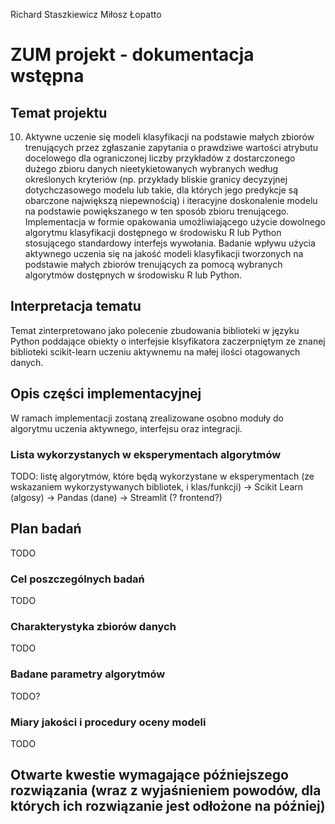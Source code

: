 Richard Staszkiewicz
Miłosz Łopatto

# ZUM projekt - dokumentacja wstępna

## Temat projektu
10. Aktywne uczenie się modeli klasyfikacji na podstawie małych zbiorów trenujących przez zgłaszanie zapytania o prawdziwe wartości atrybutu docelowego dla ograniczonej liczby przykładów z dostarczonego dużego zbioru danych nieetykietowanych wybranych według określonych kryteriów (np. przykłady bliskie granicy decyzyjnej dotychczasowego modelu lub takie, dla których jego predykcje są obarczone największą niepewnością) i iteracyjne doskonalenie modelu na podstawie powiększanego w ten sposób zbioru trenującego. Implementacja w formie opakowania umożliwiającego użycie dowolnego algorytmu klasyfikacji dostępnego w środowisku R lub Python stosującego standardowy interfejs wywołania. Badanie wpływu użycia aktywnego uczenia się na jakość modeli klasyfikacji tworzonych na podstawie małych zbiorów trenujących za pomocą wybranych algorytmów dostępnych w środowisku R lub Python.

## Interpretacja tematu
Temat zinterpretowano jako polecenie zbudowania biblioteki w języku Python poddające obiekty o interfejsie klsyfikatora zaczerpniętym ze znanej biblioteki scikit-learn uczeniu aktywnemu na małej ilości otagowanych danych.

## Opis części implementacyjnej
W ramach implementacji zostaną zrealizowane osobno moduły do algorytmu uczenia aktywnego, interfejsu oraz integracji.

### Lista wykorzystanych w eksperymentach algorytmów
TODO: listę algorytmów, które będą wykorzystane w eksperymentach (ze wskazaniem wykorzystywanych bibliotek, i klas/funkcji)
-> Scikit Learn (algosy)
-> Pandas (dane)
-> Streamlit (? frontend?)

## Plan badań
TODO

### Cel poszczególnych badań
TODO

### Charakterystyka zbiorów danych
TODO

### Badane parametry algorytmów
TODO?

### Miary jakości i procedury oceny modeli
TODO

## Otwarte kwestie wymagające późniejszego rozwiązania (wraz z wyjaśnieniem powodów, dla których ich rozwiązanie jest odłożone na później)
